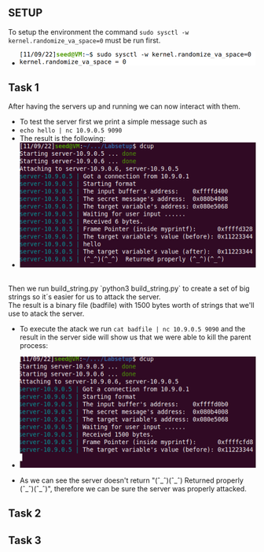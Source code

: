 ## SETUP

To setup the environment the command `sudo sysctl -w kernel.randomize_va_space=0` must be run first.

- ![SETUP](/Images/Week7/SETUP.PNG "SETUP")

## Task 1
After having the servers up and running we can now interact with them. 
- To test the server first we print a simple message such as
- `echo hello | nc 10.9.0.5 9090`
- The result is the following:
- ![Hello](/Images/Week7/Task1-hello.png "hello")
<br>
Then we run build_string.py `python3 build_string.py` to create a set of big strings so it´s easier for us to attack the server.
<br>
The result is a binary file (badfile) with 1500 bytes worth of strings that we'll use to atack the server.

- To execute the atack we run `cat badfile | nc 10.9.0.5 9090` and the result in the server side will show us that we were able to kill the parent process:
- ![Server_down](/Images/Week7/Task1-server-down.png "Server_down")

- As we can see the server doesn't return "(ˆ_ˆ)(ˆ_ˆ) Returned properly (ˆ_ˆ)(ˆ_ˆ)", therefore we can be sure the server was properly attacked.


## Task 2



## Task 3
